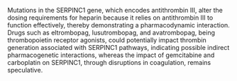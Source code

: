Mutations in the SERPINC1 gene, which encodes antithrombin III, alter the dosing requirements for heparin because it relies on antithrombin III to function effectively, thereby demonstrating a pharmacodynamic interaction. Drugs such as eltrombopag, lusutrombopag, and avatrombopag, being thrombopoietin receptor agonists, could potentially impact thrombin generation associated with SERPINC1 pathways, indicating possible indirect pharmacogenetic interactions, whereas the impact of gemcitabine and carboplatin on SERPINC1, through disruptions in coagulation, remains speculative.